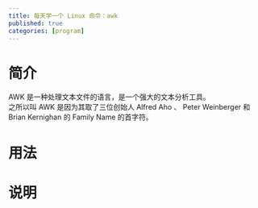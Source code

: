 ```yaml
---
title: 每天学一个 Linux 命令：awk
published: true
categories: [program]
---
```


# 简介
AWK 是一种处理文本文件的语言，是一个强大的文本分析工具。  
之所以叫 AWK 是因为其取了三位创始人 Alfred Aho 、 Peter Weinberger 和 Brian Kernighan 的 Family Name 的首字符。

# 用法


# 说明